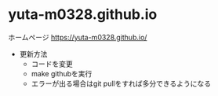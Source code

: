 # yuta-m0328.github.io

ホームページ https://yuta-m0328.github.io/
- 更新方法
  - コードを変更
  - make githubを実行
  - エラーが出る場合はgit pullをすれば多分できるようになる  
